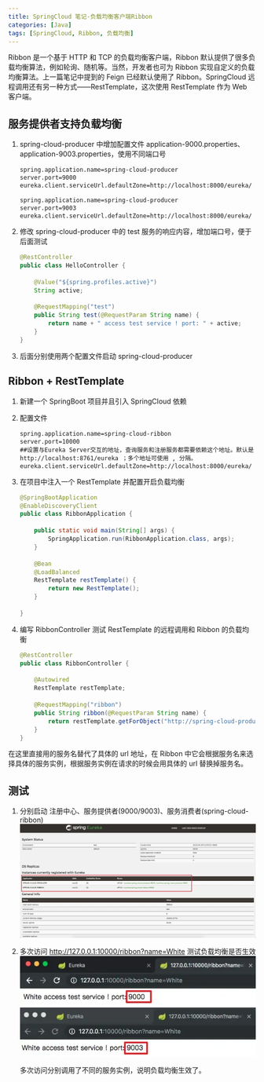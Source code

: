 ```yaml
---
title: SpringCloud 笔记-负载均衡客户端Ribbon
categories: [Java]
tags: [SpringCloud, Ribbon, 负载均衡]
---
```


Ribbon 是一个基于 HTTP 和 TCP 的负载均衡客户端，Ribbon 默认提供了很多负载均衡算法，例如轮询、随机等。当然，开发者也可为 Ribbon 实现自定义的负载均衡算法。上一篇笔记中提到的 Feign 已经默认使用了 Ribbon。SpringCloud 远程调用还有另一种方式——RestTemplate，这次使用 RestTemplate 作为 Web 客户端。

<!-- more -->

## 服务提供者支持负载均衡

1. spring-cloud-producer 中增加配置文件 application-9000.properties、application-9003.properties，使用不同端口号
    ```
    spring.application.name=spring-cloud-producer
    server.port=9000
    eureka.client.serviceUrl.defaultZone=http://localhost:8000/eureka/
    ```

    ```
    spring.application.name=spring-cloud-producer
    server.port=9003
    eureka.client.serviceUrl.defaultZone=http://localhost:8000/eureka/
    ```

2. 修改 spring-cloud-producer 中的 test 服务的响应内容，增加端口号，便于后面测试

    ```java
    @RestController
    public class HelloController {

        @Value("${spring.profiles.active}")
        String active;

        @RequestMapping("test")
        public String test(@RequestParam String name) {
            return name + " access test service ! port: " + active;
        }
    }
    ```

3. 后面分别使用两个配置文件启动 spring-cloud-producer

## Ribbon + RestTemplate

1. 新建一个 SpringBoot 项目并且引入 SpringCloud 依赖
2. 配置文件
    ```
    spring.application.name=spring-cloud-ribbon
    server.port=10000
    ##设置与Eureka Server交互的地址，查询服务和注册服务都需要依赖这个地址。默认是http://localhost:8761/eureka ；多个地址可使用 , 分隔。
    eureka.client.serviceUrl.defaultZone=http://localhost:8000/eureka/
    ```
3. 在项目中注入一个 RestTemplate 并配置开启负载均衡
    ```java 
    @SpringBootApplication
    @EnableDiscoveryClient
    public class RibbonApplication {

        public static void main(String[] args) {
            SpringApplication.run(RibbonApplication.class, args);
        }

        @Bean
        @LoadBalanced
        RestTemplate restTemplate() {
            return new RestTemplate();
        }

    }
    ```

4. 编写 RibbonController 测试 RestTemplate 的远程调用和 Ribbon 的负载均衡

    ```java 
    @RestController
    public class RibbonController {

        @Autowired
        RestTemplate restTemplate;

        @RequestMapping("ribbon")
        public String ribbon(@RequestParam String name) {
            return restTemplate.getForObject("http://spring-cloud-producer/test?name=" + name, String.class);
        }
    }

    ```
在这里直接用的服务名替代了具体的 url 地址，在 Ribbon 中它会根据服务名来选择具体的服务实例，根据服务实例在请求的时候会用具体的 url 替换掉服务名。

## 测试

1. 分别启动 注册中心、服务提供者(9000/9003)、服务消费者(spring-cloud-ribbon)
![ribbon_produces](/assets/post_imgs/ribbon_produces.webp)
2. 多次访问 http://127.0.0.1:10000/ribbon?name=White 测试负载均衡是否生效
![9000_resp](/assets/post_imgs/9000_resp.webp)
![9003_resp](/assets/post_imgs/9003_resp.webp)

    多次访问分别调用了不同的服务实例，说明负载均衡生效了。